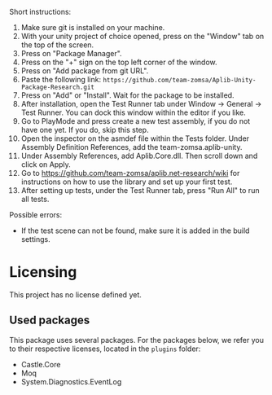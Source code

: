 Short instructions:
1. Make sure git is installed on your machine.
2. With your unity project of choice opened, press on the "Window" tab on the top of the screen.
3. Press on "Package Manager".
4. Press on the "+" sign on the top left corner of the window.
5. Press on "Add package from git URL".
6. Paste the following link: `https://github.com/team-zomsa/Aplib-Unity-Package-Research.git`
7. Press on "Add" or "Install". Wait for the package to be installed.
8. After installation, open the Test Runner tab under Window -> General -> Test Runner. You can dock this window within the editor if you like.
9. Go to PlayMode and press create a new test assembly, if you do not have one yet. If you do, skip this step.
10. Open the inspector on the asmdef file within the Tests folder. Under Assembly Definition References, add the team-zomsa.aplib-unity.
11. Under Assembly References, add Aplib.Core.dll. Then scroll down and click on Apply.
12. Go to https://github.com/team-zomsa/aplib.net-research/wiki for instructions on how to use the library and set up your first test.
13. After setting up tests, under the Test Runner tab, press "Run All" to run all tests.

Possible errors:
- If the test scene can not be found, make sure it is added in the build settings.

# Licensing

This project has no license defined yet.

## Used packages

This package uses several packages. For the packages below, we refer you to
their respective licenses, located in the `plugins` folder:

- Castle.Core
- Moq
- System.Diagnostics.EventLog
